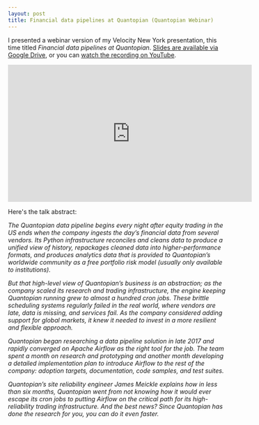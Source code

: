 ```yaml
---
layout: post
title: Financial data pipelines at Quantopian (Quantopian Webinar)
---
```


I presented a webinar version of my Velocity New York presentation, this time titled _Financial data pipelines at Quantopian_. [Slides are available via Google Drive](https://drive.google.com/open?id=1wasIEUZAQpKx7mEga2r2Xvy31sjMogfipOmQ85cUlKo), or you can [watch the recording on YouTube](https://www.youtube.com/watch?v=81F8A6tHM30).

<iframe width="560" height="315" src="https://www.youtube.com/embed/81F8A6tHM30" frameborder="0" allow="accelerometer; autoplay; encrypted-media; gyroscope; picture-in-picture" allowfullscreen></iframe>

<!-- more -->

Here's the talk abstract:

_The Quantopian data pipeline begins every night after equity trading in the US ends when the company ingests the day’s financial data from several vendors. Its Python infrastructure reconciles and cleans data to produce a unified view of history, repackages cleaned data into higher-performance formats, and produces analytics data that is provided to Quantopian’s worldwide community as a free portfolio risk model (usually only available to institutions)._

_But that high-level view of Quantopian’s business is an abstraction; as the company scaled its research and trading infrastructure, the engine keeping Quantopian running grew to almost a hundred cron jobs. These brittle scheduling systems regularly failed in the real world, where vendors are late, data is missing, and services fail. As the company considered adding support for global markets, it knew it needed to invest in a more resilient and flexible approach._

_Quantopian began researching a data pipeline solution in late 2017 and rapidly converged on Apache Airflow as the right tool for the job. The team spent a month on research and prototyping and another month developing a detailed implementation plan to introduce Airflow to the rest of the company: adoption targets, documentation, code samples, and test suites._

_Quantopian’s site reliability engineer James Meickle explains how in less than six months, Quantopian went from not knowing how it would ever escape its cron jobs to putting Airflow on the critical path for its high-reliability trading infrastructure. And the best news? Since Quantopian has done the research for you, you can do it even faster._
